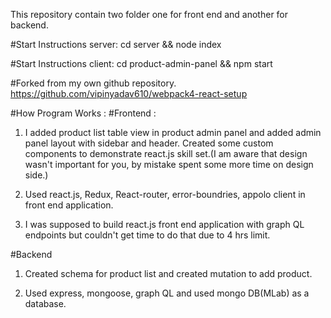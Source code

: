 This repository contain two folder one for front end and another for backend.

#Start Instructions server: 
cd server && node index

#Start Instructions client: 
cd product-admin-panel && npm start

#Forked from my own github repository.
 https://github.com/vipinyadav610/webpack4-react-setup
 
#How Program Works :
#Frontend : 
1. I added product list table view in product admin panel and added admin panel layout with sidebar and header. Created some custom components to demonstrate react.js skill set.(I am aware that design wasn't important for you, by mistake spent some more time on design side.)

2. Used react.js, Redux, React-router, error-boundries, appolo client in front end application.

3. I was supposed to build react.js front end application with graph QL endpoints but couldn't get time to do that due to 4 hrs limit.

#Backend
1. Created schema for product list and created mutation to add product.

2. Used express, mongoose, graph QL and used mongo DB(MLab) as a database.

